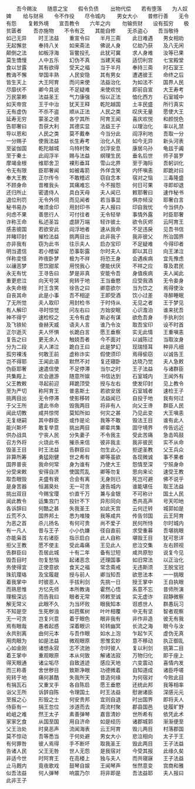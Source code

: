 <!-- { "loadSidebar": true } -->
　　吾今赐汝　　随意之宝　　假令负债
　　出物代偿　　若有堕落　　为人奴婢
　　给与财帛　　令不作役　　尽令城内
　　男女大小　　普修行善　　无令有怨
　　复敕外境　　宣吾教令　　六年之内
　　勿输赀财　　设有孤穷　　极贫匮者
　　吾亦施物　　不令有乏　　其能自修
　　无杀盗心　　吾当敬待　　如己无异
　　时王法益　　重宣令曰　　半月三斋
　　此日难遇　　男女相劝　　无起懈怠
　　奉持八关　　如来斋法　　佛说人身
　　亿劫乃获　　及八无闲　　颠倒之法
　　如板浮海　　盲鳖投孔　　此犹可冀
　　求人身难　　汝等已果　　莫生憍慢
　　人中五乐　　幻伪不真　　当建天福
　　适忉利宫　　七宝殿堂　　食以甘露
　　其有欲得　　受天之福　　当于半月
　　奉持三斋　　时石室王　　教诲不懈
　　举国丰熟　　人民安隐　　其有男女
　　遭遇彼王　　命终之后　　皆生天上
　　大王阿育　　而问来使　　法益治化
　　为如法不　　国界人民　　尽靡伏不
　　卿今具说　　不足疑难　　来使欢悦
　　即前自宣　　大王寿考　　万民蒙赖
　　法益圣王　　气力康强　　恒以正法
　　恤化西方　　石室城中　　如天帝宫
　　王于中治　　犹天王释　　乾陀越国
　　土丰民盛　　所行真实　　无有虚伪
　　不杀不盗　　顺从正法　　人民之类
　　叹庆无量　　愿使大王　　延寿无穷
　　蒙圣之德　　各宁其所　　阿育王闻
　　喜庆欢悦　　和颜悦色　　告耶奢曰
　　吾获大利　　其德实显　　法益王子
　　以理治化　　率以礼禁　　导以恩和
　　人民之类　　莫不戴奉　　今当分此
　　阎浮利地　　吾取一分　　一分赐子
　　使我法益　　长生寿考　　治化人民
　　如今无异　　新头河表　　至娑伽国
　　乾陀越城　　乌特村聚　　剑浮安息
　　康居乌孙　　龟兹于阗　　至于秦土
　　此阎浮半　　赐与法益　　纲理生民
　　垂名后世　　师子昙罗　　摩竭金根
　　维耶舍卫　　裸形垂耳　　雪山北界
　　至于海际　　吾躬训化　　令无有限
　　臣耶奢闻　　如被毒箭　　外佯含笑
　　内怀嗔恚　　即跪对曰　　奉大王教
　　正尔传令　　不敢稽迟　　窃自念本
　　宿对之恼　　三毒隆盛　　不顾身命
　　昔椎我头　　其痛难忘　　今不报怨
　　何日可果　　寻即却退　　还归所止
　　密遣侍人　　具白天母　　夫人闻已
　　敕耶奢曰　　速作秘书　　退位刑罚
　　无令外伺　　而见闻者　　若当事显
　　俱亦倾没　　耶奢白言　　秘书易办
　　唯须金印　　用封印书　　夫人报曰
　　印自我忧　　今当供办　　何虑不果
　　善思行人　　可付往者　　无令轻举
　　事情外露　　时臣耶奢　　诈称王命
　　私述圣旨　　虚辞万端　　轻诈彼土
　　欲令灰烬　　云阿育王　　感恚彼国
　　若欲安此　　阎浮地者　　速从我命
　　不足违戾　　见吾书信　　并睹印封
　　摧检法益　　挑两目出　　此非我子
　　我非彼父　　所治国界　　亦非我有
　　窃为此书　　往示夫人　　启办宝印
　　不足疑难　　今得印者　　明当遣信
　　若小稽留　　恐事彰露　　尔时夫人
　　即以其日　　向王涕泣　　佯称变怪
　　昨夜卧梦　　极为不祥　　将恐王身
　　会遇疾病　　宜先豫虑　　以禳恶梦
　　愿饮甜浆　　用悦我心　　便能伏厌
　　不祥之应　　尊及君民　　永无有忧
　　王寻告曰　　梦是非真　　安能令吾
　　身值疾病　　夫人闻此　　重更悲泣
　　向天号哭　　宛转于地　　王当垂愍
　　应受我酒　　无令妾身　　永失命根
　　时王含笑　　徐告之曰　　卿意欲尔
　　当为饮之　　焉得使汝　　自丧其命
　　此是小事　　吾不相逆　　王即受酒
　　饮小过差　　寻醉睡眠　　了无所觉
　　夫人取印　　用封检书　　于时侍从
　　无见之者　　王于梦见　　有人解印
　　寻时惊觉　　问左右曰　　方始安眠
　　心识澹泊　　谁来扰吾　　神不得宁
　　速检校之　　无令有虚　　斯必有谋
　　欲危吾身　　手执利剑　　及飞铁轮
　　奋赫天威　　语夫人言　　谁乃令汝
　　取吾宝印　　设不时首　　正尔逝灭
　　夫人怀惧　　长跪白言　　愿王垂察
　　实无此情　　王重嗔恚　　复告之曰
　　更无余人　　触娆吾者　　今不面对
　　以诚陈过　　当取汝身　　分为二段
　　夫人涕泣　　跪白王曰　　此是梦幻
　　现瑞怪耳　　种非凡细　　孤穷裸浅
　　何敢王前　　虚称诈实　　假使须印
　　焉得偷窃　　以诚告王　　岂不得耶
　　王闻此语　　默然不对　　复还寝卧
　　达晓乃觉　　夫人急敕　　伪臣耶奢
　　速遣信使　　不足停滞　　当尔之时
　　王子法益　　与诸群臣　　共集殿上
　　欢会遨游　　随意所娱　　书信达到
　　石室城内　　王闻外有　　父王教敕
　　寻起前迎　　拜跪顶受　　授与左右
　　使发印封　　见上教令　　至为严切
　　称阿育王　　普恚斯土　　若欲安居
　　石室城者　　速检王子　　挑两目出
　　无令停滞　　使影移转　　法益闻已
　　自投于地　　我有何过　　于父王所
　　遣此书命　　毁我两目　　将非有人
　　向父王谗　　群臣人民　　闻此切教
　　咸共惊愕　　莫知所如　　何灾之甚
　　乃见此变　　大王嗔恚　　无复继嗣
　　其中群臣　　或作是论　　我等不敢
　　毁法王目　　谁有此人　　能兴斯坏
　　敢复举意　　挑出两目　　卿辈共集
　　固守境界　　传告远近　　供办战具
　　宁丧人民　　分失妻子　　不令我主
　　受此苦痛　　急击鸣鼓　　召方外将
　　火烧此书　　摧杀来信　　彼非我主
　　我非彼民　　实不从命　　毁圣王目
　　时王法益　　告群臣曰　　勿生此心
　　拒逆圣教　　父王兵众　　非算所筹
　　勇猛刚健　　世之希有　　卿等虽欲
　　各现微诚　　事不果者　　国界普丧
　　我命何常　　身为谁有　　乃使大王
　　怨情至深　　宁殒身命　　分受来敕
　　安得自济　　使国荒乱　　卿等勿复
　　思向来论　　速受王教　　取吾眼毁
　　夫盛有衰　　合会有离　　无身则已
　　死岂可避　　佛不说乎　　是身苦器
　　恒漏臭处　　无一可贪　　速告城内
　　谁能堪任　　取王法益　　挑出双目
　　今赐宝璎　　价直千万　　兼与金银
　　不可称计　　国土人民　　闻此教令
　　运集宫门　　投针不下　　异形同向
　　悉共高声　　号天叩地　　各诉辞曰
　　何酷之甚　　失我圣王　　如此天宫
　　云何迁转　　城郭如是　　丘荒不久
　　国界邦土　　悉为堆陵　　我等咸共
　　传告邻国　　云王阿育　　为恶之首
　　杀儿扬名　　有何可贵　　尚不爱子
　　民何所恃　　尔时城内　　有一凡人
　　昔与王子　　小小仇嫌　　径自直前
　　求受重募　　吾堪挑眼　　亦能枭首
　　左右诸臣　　指示启白　　此人自称
　　堪毁王目　　犹可思详　　拒父王教
　　愿不使主　　受此毒痛　　王见此人
　　悲泣交集　　左右顾视　　告群臣曰
　　吾居此城　　十有二年　　备有愆短
　　咸共原恕　　说复今见　　毁吾目时
　　勿复愁恼　　起诸恶念　　还理国事
　　如旧常法　　以正治化　　务使得宜
　　正使意欲　　食天之福　　常念斋戒
　　无违斯须　　王脱宝冠　　珠玑璎珞
　　及宝履屣　　授与前人　　卿当知吾
　　欲思法本　　一一挑眼　　着我掌中
　　时彼恶人　　手拔利剑　　先挑一日
　　授王掌中　　王自执眼　　而熟思惟
　　方忆先师　　本所教诲　　霍然心悟
　　系意不忘　　昔师所演　　理极深远
　　而告我曰　　眼者无常　　师敕至诚
　　实无虚诈　　寂静微察　　解无常义
　　此眼不久　　为当坏败　　眼我知本
　　诳惑世人　　群愚玩习　　不知是空
　　生死秽浊　　如芭蕉树　　叶叶相覆
　　中无有坚　　智者观察　　无一可贪
　　岂复兴意　　着于眼色　　眼非我有
　　非作非造　　彼无有我　　焉有眼哉
　　愚者起惑　　深着眼识　　轮转幽冥
　　长流之海　　眼今与汝　　永共别离
　　由何元本　　与吾作眼　　如水上泡
　　乍起乍灭　　虚伪无真　　用肉眼为
　　如是法益　　微观眼原　　思惟玄妙
　　意不移动　　执正御乱　　心如金刚
　　诸想永寂　　志不流驰　　尔时彼人
　　复以利剑　　挑第二目　　着王掌中
　　重观眼原　　本从何致　　解诸法寂
　　万物归化　　即于座上　　得天眼通
　　诸尘垢尽　　自致道迹　　感应天地
　　六变震动　　喜情内发　　而三称善
　　舍世秽目　　致斯净眼　　功德微着
　　自知道成　　诸臣呼嗟　　宛转于地
　　痛何甚酷　　失我所天　　昔造何缘
　　为何宿对　　今败此目　　有捐瓦石
　　又重叉手　　各自陈启　　愿王垂愍
　　还统此邦　　我等相率　　诣父王所
　　诉辞自陈　　令理国土　　时王法益
　　慰谢诸臣　　深感元元　　至报之心
　　形毁之士　　何安贵邦　　宜则自退
　　时出国界　　即将夫人　　侍臣有一
　　捐王忽位　　涉道而去　　周流村聚
　　郡县国邑　　徒履旷野　　崄岨之难
　　然王太子　　素善弹琴　　嘉音清妙
　　世所希有　　依凭此术　　家家乞食
　　从国至国　　用自济命　　如是经历
　　诸郡城郭　　渐渐便至　　父王治处
　　时臭恶声　　流闻海表　　云王阿育
　　毁儿两目　　村落郡国　　莫不惊动
　　吾等悉当　　于何处避　　男女大小
　　悲泣相向　　太子于王　　有何罪咎
　　彼人焉得　　手不断坏　　取我圣王
　　毁此两目　　王子法益　　告诸人民
　　父王无咎　　世人无怨　　是我宿对
　　今受其报　　此缘久矣　　非适今世
　　时阿育王　　在高楼上　　独与夫人
　　而共寝寐　　王子法益　　止马厩内
　　竟夜歌戏　　鼓琴自娱　　王闻琴声
　　怅然意变　　宫商和雅　　似吾法益
　　何人弹琴　　响震乃尔　　将非即是
　　吾法益耶　　夫人报曰　　此非王子
